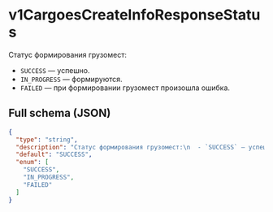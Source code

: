 # v1CargoesCreateInfoResponseStatus

Статус формирования грузомест:
  - `SUCCESS` — успешно.
  - `IN_PROGRESS` — формируются.
  - `FAILED` — при формировании грузомест произошла ошибка.


## Full schema (JSON)
```json
{
  "type": "string",
  "description": "Статус формирования грузомест:\n  - `SUCCESS` — успешно.\n  - `IN_PROGRESS` — формируются.\n  - `FAILED` — при формировании грузомест произошла ошибка.\n",
  "default": "SUCCESS",
  "enum": [
    "SUCCESS",
    "IN_PROGRESS",
    "FAILED"
  ]
}
```
